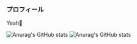 ### プロフィール
Yeah🦖

![Anurag's GitHub stats](https://github-readme-stats.vercel.app/api?username=iwashi623&count_private=true&show_icons=true&theme=swift)
![Anurag's GitHub stats](https://github-readme-stats.vercel.app/api/top-langs/?username=iwashi623&layout=compact&theme=swift)

<!--
**iwashi623/iwashi623** is a ✨ _special_ ✨ repository because its `README.md` (this file) appears on your GitHub profile.

Here are some ideas to get you started:

- 🔭 I’m currently working on ...
- 🌱 I’m currently learning ...
- 👯 I’m looking to collaborate on ...
- 🤔 I’m looking for help with ...
- 💬 Ask me about ...
- 📫 How to reach me: ...
- 😄 Pronouns: ...
- ⚡ Fun fact: ...
-->
